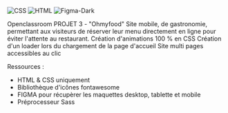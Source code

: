 ![CSS](https://github.com/GaryVH01/P2_Openclassroom_Booki/assets/124792314/7a536f72-f9bb-4d4e-9bb9-4c2e30af74b8) 
![HTML](https://github.com/GaryVH01/P2_Openclassroom_Booki/assets/124792314/fe4c5645-9307-4280-ac2d-bb6bd668c589)
![Figma-Dark](https://github.com/GaryVH01/P3_Openclassroom_OhMyFood/assets/124792314/ca7161a4-a380-40a3-b14b-8e5b0fd54fa7)

Openclassroom PROJET 3 - "Ohmyfood"
Site mobile, de gastronomie, permettant aux visiteurs de réserver leur menu directement en ligne pour éviter l'attente au restaurant.
Création d'animations 100 % en CSS 
Création d'un loader lors du chargement de la page d'accueil
Site multi pages accessibles au clic


Ressources :
* HTML & CSS uniquement
* Bibliothèque d'icônes fontawesome
* FIGMA pour récupèrer les maquettes desktop, tablette et mobile
* Préprocesseur Sass
